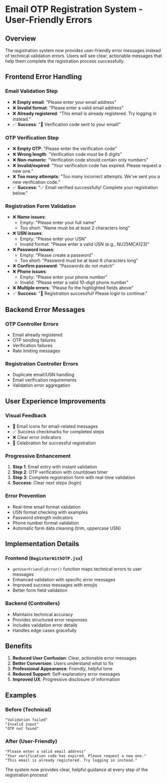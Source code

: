 # Email OTP Registration System - User-Friendly Errors

## Overview
The registration system now provides user-friendly error messages instead of technical validation errors. Users will see clear, actionable messages that help them complete the registration process successfully.

## Frontend Error Handling

### Email Validation Step
- ❌ **Empty email**: "Please enter your email address"
- ❌ **Invalid format**: "Please enter a valid email address"
- ❌ **Already registered**: "This email is already registered. Try logging in instead."
- ✅ **Success**: "📧 Verification code sent to your email!"

### OTP Verification Step
- ❌ **Empty OTP**: "Please enter the verification code"
- ❌ **Wrong length**: "Verification code must be 6 digits"
- ❌ **Non-numeric**: "Verification code should contain only numbers"
- ❌ **Invalid/expired**: "Your verification code has expired. Please request a new one."
- ❌ **Too many attempts**: "Too many incorrect attempts. We've sent you a new verification code."
- ✅ **Success**: "✅ Email verified successfully! Complete your registration below."

### Registration Form Validation
- ❌ **Name issues**: 
  - Empty: "Please enter your full name"
  - Too short: "Name must be at least 2 characters long"
- ❌ **USN issues**:
  - Empty: "Please enter your USN"
  - Invalid format: "Please enter a valid USN (e.g., NU25MCA123)"
- ❌ **Password issues**:
  - Empty: "Please create a password"
  - Too short: "Password must be at least 6 characters long"
- ❌ **Confirm password**: "Passwords do not match"
- ❌ **Phone issues**:
  - Empty: "Please enter your phone number"
  - Invalid: "Please enter a valid 10-digit phone number"
- ❌ **Multiple errors**: "Please fix the highlighted fields above"
- ✅ **Success**: "🎉 Registration successful! Please login to continue."

## Backend Error Messages

### OTP Controller Errors
- Email already registered
- OTP sending failures
- Verification failures
- Rate limiting messages

### Registration Controller Errors  
- Duplicate email/USN handling
- Email verification requirements
- Validation error aggregation

## User Experience Improvements

### Visual Feedback
- 📧 Email icons for email-related messages
- ✅ Success checkmarks for completed steps
- ❌ Clear error indicators
- 🎉 Celebration for successful registration

### Progressive Enhancement
1. **Step 1**: Email entry with instant validation
2. **Step 2**: OTP verification with countdown timer
3. **Step 3**: Complete registration form with real-time validation
4. **Success**: Clear next steps (login)

### Error Prevention
- Real-time email format validation
- USN format checking with examples
- Password strength indicators
- Phone number format validation
- Automatic form data cleaning (trim, uppercase USN)

## Implementation Details

### Frontend (`RegisterWithOTP.jsx`)
- `getUserFriendlyError()` function maps technical errors to user messages
- Enhanced validation with specific error messages
- Improved success messages with emojis
- Better form field validation

### Backend (Controllers)
- Maintains technical accuracy
- Provides structured error responses
- Includes validation error details
- Handles edge cases gracefully

## Benefits

1. **Reduced User Confusion**: Clear, actionable error messages
2. **Better Conversion**: Users understand what to fix
3. **Professional Appearance**: Friendly, helpful tone
4. **Reduced Support**: Self-explanatory error messages
5. **Improved UX**: Progressive disclosure of information

## Examples

### Before (Technical)
```
"Validation failed"
"Invalid input"
"OTP not found"
```

### After (User-Friendly)
```
"Please enter a valid email address"
"Your verification code has expired. Please request a new one."
"This email is already registered. Try logging in instead."
```

The system now provides clear, helpful guidance at every step of the registration process!

